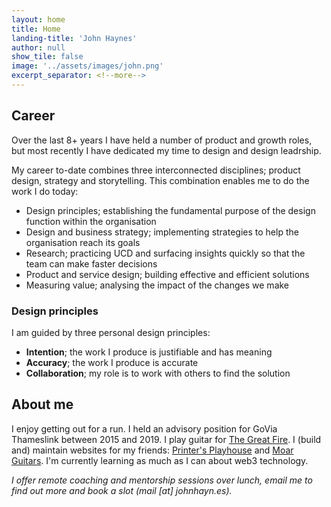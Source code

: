 ```yaml
---
layout: home
title: Home
landing-title: 'John Haynes'
author: null
show_tile: false
image: '../assets/images/john.png'
excerpt_separator: <!--more-->
---
```


## Career

Over the last 8+ years I have held a number of product and growth roles, but most recently I have dedicated my time to design and design leadrship.

My career to-date combines three interconnected disciplines; product design, strategy and storytelling. This combination enables me to do the work I do today:

* Design principles; establishing the fundamental purpose of the design function within the organisation
* Design and business strategy; implementing strategies to help the organisation reach its goals
* Research; practicing UCD and surfacing insights quickly so that the team can make faster decisions
* Product and service design; building effective and efficient solutions
* Measuring value; analysing the impact of the changes we make

### Design principles

I am guided by three personal design principles:

* **Intention**; the work I produce is justifiable and has meaning
* **Accuracy**; the work I produce is accurate
* **Collaboration**; my role is to work with others to find the solution

## About me

I enjoy getting out for a run. I held an advisory position for GoVia Thameslink between 2015 and 2019. I play guitar for <a href="https://thegreatfire.co.uk">The Great Fire</a>. I (build and) maintain websites for my friends: <a href="http://printersplayhouse.co.uk">Printer's Playhouse</a> and <a href="http://moarguitars.com">Moar Guitars</a>. I'm currently learning as much as I can about web3 technology.

*I offer remote coaching and mentorship sessions over lunch, email me to find out more and book a slot (mail [at] johnhayn.es).*